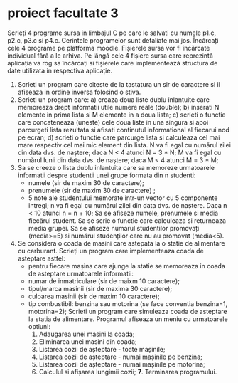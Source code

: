 # proiect facultate 3
 
 Scrieți 4 programe sursa in limbajul C pe care le salvati cu numele p1.c, p2.c, p3.c si p4.c.
Cerintele programelor sunt detaliate mai jos. Încărcați cele 4 programe pe platforma moodle.
Fișierele sursa vor fi încărcate individual fără a le arhiva. Pe lângă cele 4 fișiere sursa care
reprezintă aplicația va rog sa încărcați si fișierele care implementează structura de date utilizata in
respectiva aplicație.
1. Scrieti un program care citeste de la tastatura un sir de caractere si il afiseaza in ordine inversa
folosind o stiva.
2. Scrieti un program care:
a) creaza doua liste dublu inlantuite care memoreaza drept informatii utile numere reale
(double);
b) inserati N elemente in prima lista si M elemente in a doua lista;
c) scrieti o functie care concateneaza (uneste) cele doua liste in una singura si apoi
parcurgeti lista rezultata si afisati continutul informational al fiecarui nod pe ecran;
d) scrieti o functie care parcurge lista si calculeaza cel mai mare respectiv cel mai mic
element din lista.
N va fi egal cu numărul zilei din data dvs. de naștere; daca N < 4 atunci N = 3 * N;
M va fi egal cu numărul lunii din data dvs. de naștere; daca M < 4 atunci M = 3 * M;
3. Sa se creeze o lista dublu inlantuita care sa memoreze urmatoarele informatii despre studentii
unei grupe formata din n studenti:
      - numele (sir de maxim 30 de caractere);
      - prenumele (sir de maxim 30 de caractere) ;
      - 5 note ale studentului memorate intr-un vector cu 5 componente intregi;
n va fi egal cu numărul zilei din data dvs. de naștere. Daca n < 10 atunci n = n + 10;
Sa se afiseze numele, prenumele si media fiecărui student. Sa se scrie o functie care calculeaza si
returneaza media grupei. Sa se afiseze numarul studentilor promovați (media>=5) si numărul
studenților care nu au promovat (media<5).
1. Se considera o coada de masini care astepata la o statie de alimentare cu carburant. Scrieți un
program care implementeaza coada de asteptare astfel:
      - pentru fiecare mașina care ajunge la statie se memoreaza in coada de asteptare
urmatoarele informatii:
      - numar de inmatriculare (sir de maixm 10 caractere);
      - tipul/marca masinii (sir de maxima 30 caractere);
      - culoarea masinii (sir de maxim 10 caractere);
      - tip combustibil: benzina sau motorina (se face conventia benzina=1, motorina=2);
Scrieti un program care simuleaza coada de asteptare la statia de alimentare. Programul afiseaza
un meniu cu urmatoarele optiuni:
          1. Adaugarea unei masini la coada;
          2. Eliminarea unei masini din coada;
          3. Listarea cozii de așteptare - toate mașinile;
          4. Listarea cozii de așteptare - numai mașinile pe benzina;
          5. Listarea cozii de așteptare - numai mașinile pe motorina;
          6. Calculul si afișarea lungimii cozii;
          **7**. Terminarea programului.